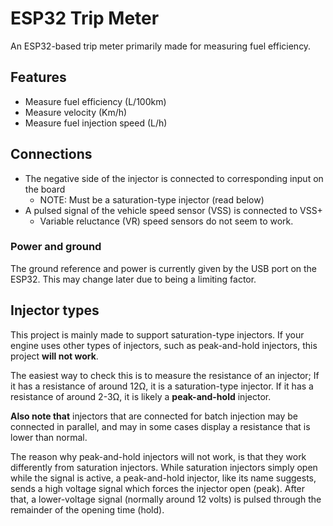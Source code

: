 # ESP32 Trip Meter
An ESP32-based trip meter primarily made for measuring fuel efficiency.

## Features
- Measure fuel efficiency (L/100km)
- Measure velocity (Km/h)
- Measure fuel injection speed (L/h)

## Connections
- The negative side of the injector is connected to corresponding input on the board
  - NOTE: Must be a saturation-type injector (read below)
- A pulsed signal of the vehicle speed sensor (VSS) is connected to VSS+
  - Variable reluctance (VR) speed sensors do not seem to work.

### Power and ground
The ground reference and power is currently given by the USB port on the ESP32.
This may change later due to being a limiting factor.

## Injector types
This project is mainly made to support saturation-type injectors.
If your engine uses other types of injectors, such as peak-and-hold injectors, this project **will not work**.

The easiest way to check this is to measure the resistance of an injector;
If it has a resistance of around 12Ω, it is a saturation-type injector.
If it has a resistance of around 2-3Ω, it is likely a **peak-and-hold** injector.

**Also note that** injectors that are connected for batch injection may be connected in parallel, and may in some cases display a resistance that is lower than normal.

The reason why peak-and-hold injectors will not work, is that they work differently from saturation injectors.
While saturation injectors simply open while the signal is active, a peak-and-hold injector, like its name suggests, sends a high voltage signal which forces the injector open (peak).
After that, a lower-voltage signal (normally around 12 volts) is pulsed through the remainder of the opening time (hold).
